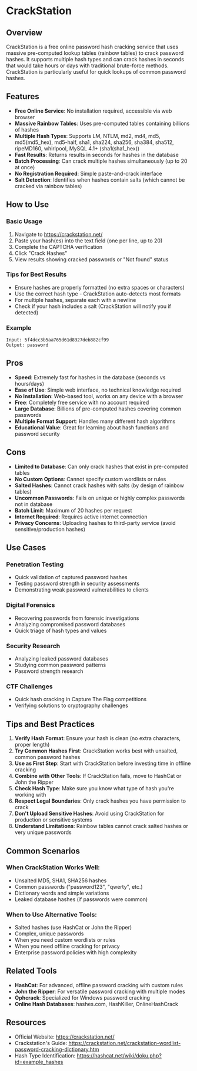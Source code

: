 # CrackStation

## Overview
CrackStation is a free online password hash cracking service that uses massive pre-computed lookup tables (rainbow tables) to crack password hashes. It supports multiple hash types and can crack hashes in seconds that would take hours or days with traditional brute-force methods. CrackStation is particularly useful for quick lookups of common password hashes.

## Features
- **Free Online Service**: No installation required, accessible via web browser
- **Massive Rainbow Tables**: Uses pre-computed tables containing billions of hashes
- **Multiple Hash Types**: Supports LM, NTLM, md2, md4, md5, md5(md5_hex), md5-half, sha1, sha224, sha256, sha384, sha512, ripeMD160, whirlpool, MySQL 4.1+ (sha1(sha1_hex))
- **Fast Results**: Returns results in seconds for hashes in the database
- **Batch Processing**: Can crack multiple hashes simultaneously (up to 20 at once)
- **No Registration Required**: Simple paste-and-crack interface
- **Salt Detection**: Identifies when hashes contain salts (which cannot be cracked via rainbow tables)

## How to Use

### Basic Usage
1. Navigate to https://crackstation.net/
2. Paste your hash(es) into the text field (one per line, up to 20)
3. Complete the CAPTCHA verification
4. Click "Crack Hashes"
5. View results showing cracked passwords or "Not found" status

### Tips for Best Results
- Ensure hashes are properly formatted (no extra spaces or characters)
- Use the correct hash type - CrackStation auto-detects most formats
- For multiple hashes, separate each with a newline
- Check if your hash includes a salt (CrackStation will notify you if detected)

### Example
```
Input: 5f4dcc3b5aa765d61d8327deb882cf99
Output: password
```

## Pros
- **Speed**: Extremely fast for hashes in the database (seconds vs hours/days)
- **Ease of Use**: Simple web interface, no technical knowledge required
- **No Installation**: Web-based tool, works on any device with a browser
- **Free**: Completely free service with no account required
- **Large Database**: Billions of pre-computed hashes covering common passwords
- **Multiple Format Support**: Handles many different hash algorithms
- **Educational Value**: Great for learning about hash functions and password security

## Cons
- **Limited to Database**: Can only crack hashes that exist in pre-computed tables
- **No Custom Options**: Cannot specify custom wordlists or rules
- **Salted Hashes**: Cannot crack hashes with salts (by design of rainbow tables)
- **Uncommon Passwords**: Fails on unique or highly complex passwords not in database
- **Batch Limit**: Maximum of 20 hashes per request
- **Internet Required**: Requires active internet connection
- **Privacy Concerns**: Uploading hashes to third-party service (avoid sensitive/production hashes)

## Use Cases

### Penetration Testing
- Quick validation of captured password hashes
- Testing password strength in security assessments
- Demonstrating weak password vulnerabilities to clients

### Digital Forensics
- Recovering passwords from forensic investigations
- Analyzing compromised password databases
- Quick triage of hash types and values

### Security Research
- Analyzing leaked password databases
- Studying common password patterns
- Password strength research

### CTF Challenges
- Quick hash cracking in Capture The Flag competitions
- Verifying solutions to cryptography challenges

## Tips and Best Practices

1. **Verify Hash Format**: Ensure your hash is clean (no extra characters, proper length)
2. **Try Common Hashes First**: CrackStation works best with unsalted, common password hashes
3. **Use as First Step**: Start with CrackStation before investing time in offline cracking
4. **Combine with Other Tools**: If CrackStation fails, move to HashCat or John the Ripper
5. **Check Hash Type**: Make sure you know what type of hash you're working with
6. **Respect Legal Boundaries**: Only crack hashes you have permission to crack
7. **Don't Upload Sensitive Hashes**: Avoid using CrackStation for production or sensitive systems
8. **Understand Limitations**: Rainbow tables cannot crack salted hashes or very unique passwords

## Common Scenarios

### When CrackStation Works Well:
- Unsalted MD5, SHA1, SHA256 hashes
- Common passwords ("password123", "qwerty", etc.)
- Dictionary words and simple variations
- Leaked database hashes (if passwords were common)

### When to Use Alternative Tools:
- Salted hashes (use HashCat or John the Ripper)
- Complex, unique passwords
- When you need custom wordlists or rules
- When you need offline cracking for privacy
- Enterprise password policies with high complexity

## Related Tools
- **HashCat**: For advanced, offline password cracking with custom rules
- **John the Ripper**: For versatile password cracking with multiple modes
- **Ophcrack**: Specialized for Windows password cracking
- **Online Hash Databases**: hashes.com, HashKiller, OnlineHashCrack

## Resources
- Official Website: https://crackstation.net/
- Crackstation's Guide: https://crackstation.net/crackstation-wordlist-password-cracking-dictionary.htm
- Hash Type Identification: https://hashcat.net/wiki/doku.php?id=example_hashes
